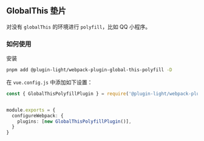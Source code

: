 ## GlobalThis 垫片

对没有 `globalThis` 的环境进行 `polyfill`，比如 QQ 小程序。

### 如何使用

安装

```bash
pnpm add @plugin-light/webpack-plugin-global-this-polyfill -D
```

在 `vue.config.js` 中添加如下设置：

```ts
const { GlobalThisPolyfillPlugin } = require('@plugin-light/webpack-plugin-global-this-polyfill');


module.exports = {
  configureWebpack: {
    plugins: [new GlobalThisPolyfillPlugin()],
  }
}
```
